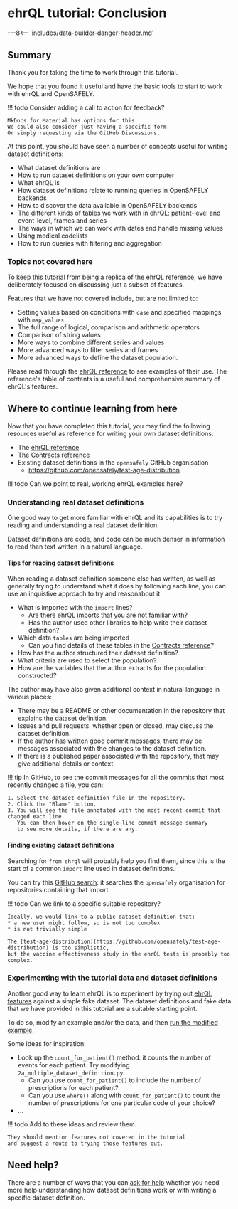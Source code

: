 # ehrQL tutorial: Conclusion

---8<-- 'includes/data-builder-danger-header.md'

## Summary

Thank you for taking the time to work through this tutorial.

We hope that you found it useful and have the basic tools to start to work with ehrQL and OpenSAFELY.

!!! todo
    Consider adding a call to action for feedback?

    MkDocs for Material has options for this.
    We could also consider just having a specific form.
    Or simply requesting via the GitHub Discussions.

At this point,
you should have seen a number of concepts
useful for writing dataset definitions:

* What dataset definitions are
* How to run dataset definitions on your own computer
* What ehrQL is
* How dataset definitions relate to running queries in OpenSAFELY backends
* How to discover the data available in OpenSAFELY backends
* The different kinds of tables we work with in ehrQL: patient-level and event-level, frames and series
* The ways in which we can work with dates and handle missing values
* Using medical codelists
* How to run queries with filtering and aggregation

### Topics not covered here

To keep this tutorial from being a replica of the ehrQL reference,
we have deliberately focused on discussing just a subset of features.

Features that we have not covered include, but are not limited to:

* Setting values based on conditions with `case` and specified mappings with `map_values`
* The full range of logical, comparison and arithmetic operators
* Comparison of string values
* More ways to combine different series and values
* More advanced ways to filter series and frames
* More advanced ways to define the dataset population.

Please read through the [ehrQL reference](../reference.md)
to see examples of their use.
The reference's table of contents is a useful and comprehensive summary
of ehrQL's features.

## Where to continue learning from here

Now that you have completed this tutorial,
you may find the following resources useful
as reference for writing your own dataset definitions:

* The [ehrQL reference](../reference.md)
* The [Contracts reference](../../contracts/reference.md)
* Existing dataset definitions in the `opensafely` GitHub organisation
    * <https://github.com/opensafely/test-age-distribution>

!!! todo
    Can we point to real, working ehrQL examples here?

### Understanding real dataset definitions

One good way to get more familiar with ehrQL
and its capabilities
is to try reading and understanding a real dataset definition.

Dataset definitions are code,
and code can be much denser in information to read than text written in a natural language.

#### Tips for reading dataset definitions

When reading a dataset definition someone else has written,
as well as generally trying to understand what it does by following each line,
you can use an inquistive approach to try and reasonabout it:

* What is imported with the `import` lines?
  * Are there ehrQL imports that you are not familiar with?
  * Has the author used other libraries to help write their dataset definition?
* Which data `tables` are being imported
  * Can you find details of these tables
    in the [Contracts reference](../../contracts/reference.md)?
* How has the author structured their dataset definition?
* What criteria are used to select the population?
* How are the variables that the author extracts for the population constructed?

The author may have also given additional context in natural language in various places:

* There may be a README or other documentation in the repository
  that explains the dataset definition.
* Issues and pull requests,
  whether open or closed,
  may discuss the dataset definition.
* If the author has written good commit messages,
  there may be messages associated with the changes to the dataset definition.
* If there is a published paper associated with the repository,
  that may give additional details or context.

!!! tip
    In GitHub,
    to see the commit messages for all the commits that most recently changed a file,
    you can:

    1. Select the dataset definition file in the repository.
    2. Click the "Blame" button.
    3. You will see the file annotated with the most recent commit that changed each line.
       You can then hover on the single-line commit message summary
       to see more details, if there are any.

#### Finding existing dataset definitions

Searching for `from ehrql` will probably help you find them,
since this is the start of a common `import` line
used in dataset definitions.

You can try this [GitHub search](https://github.com/search?q=org%3Aopensafely+-repo%3Aopensafely%2Fdocumentation+%22from+ehrql%22&type=Code):
it searches the `opensafely` organisation
for repositories containing that import.

!!! todo
    Can we link to a specific suitable repository?

    Ideally, we would link to a public dataset definition that:
    * a new user might follow, so is not too complex
    * is not trivially simple

    The [test-age-distribution](https://github.com/opensafely/test-age-distribution) is too simplistic,
    but the vaccine effectiveness study in the ehrQL tests is probably too complex.

### Experimenting with the tutorial data and dataset definitions

Another good way to learn ehrQL is to experiment
by trying out [ehrQL features](../reference.md) against a simple fake dataset.
The dataset definitions and fake data that we have provided in this tutorial
are a suitable starting point.

To do so, modify an example and/or the data,
and then [run the modified example](index.md#running-the-tutorial-code-examples).

Some ideas for inspiration:

* Look up the `count_for_patient()` method: it counts the number of events for each patient.
  Try modifying `2a_multiple_dataset_definition.py`:
    * Can you use `count_for_patient()`
      to include the number of prescriptions for each patient?
    * Can you use `where()` along with `count_for_patient()`
      to count the number of prescriptions for one particular code of your choice?
* …

!!! todo
    Add to these ideas
    and review them.

    They should mention features not covered in the tutorial
    and suggest a route to trying those features out.

## Need help?

There are a number of ways that you can [ask for help](../../../how-to-get-help.md)
whether you need more help understanding how dataset definitions work
or with writing a specific dataset definition.
